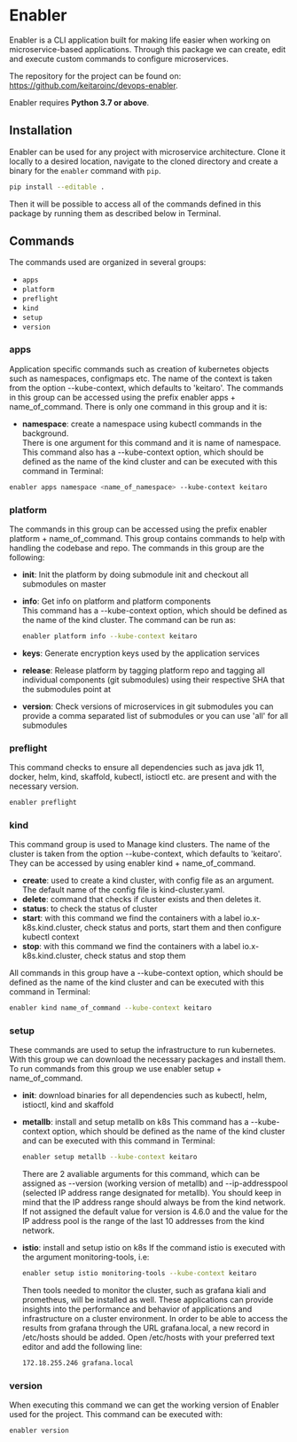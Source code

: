 # Enabler

Enabler is a CLI application built for making life easier when working on microservice-based applications. Through this package we can create, edit and execute custom commands to configure microservices.

The repository for the project can be found on: https://github.com/keitaroinc/devops-enabler.

Enabler requires **Python 3.7 or above**.

## Installation

Enabler can be used for any project with microservice architecture. Clone it locally to a desired location, navigate to the cloned directory and create a binary for the `enabler` command with `pip`.

```bash
pip install --editable .
```

Then it will be possible to access all of the commands defined in this package by running them as described below in Terminal.

## Commands

The commands used are organized in several groups:

- `apps`
- `platform`
- `preflight`
- `kind`
- `setup`
- `version`

### apps

Application specific commands such as creation of kubernetes objects such as namespaces, configmaps etc. The name of the context is taken from the option --kube-context, which defaults to 'keitaro'. The commands in this group can be accessed using the prefix enabler apps + name_of_command. There is only one command in this group and it is:

- **namespace**: create a namespace using kubectl commands in the background.\
  There is one argument for this command and it is name of namespace. This command also has a --kube-context option, which should be defined as the name of the kind cluster and can be executed with this command in Terminal:

```bash
enabler apps namespace <name_of_namespace> --kube-context keitaro
```

### platform

The commands in this group can be accessed using the prefix enabler platform + name_of_command. This group contains commands to help with handling the codebase and repo. The commands in this group are the following:

- **init**: Init the platform by doing submodule init and checkout all submodules on master
- **info**: Get info on platform and platform components\
  This command has a --kube-context option, which should be defined as the name of the kind cluster. The command can be run as:

  ```bash
  enabler platform info --kube-context keitaro
  ```

- **keys**: Generate encryption keys used by the application services
- **release**: Release platform by tagging platform repo and tagging all individual components (git submodules) using their respective SHA that the submodules point at
- **version**: Check versions of microservices in git submodules you can provide a comma separated list of submodules or you can use 'all' for all submodules

### preflight

This command checks to ensure all dependencies such as java jdk 11, docker, helm, kind, skaffold, kubectl, istioctl etc. are present and with the necessary version.

```bash
enabler preflight
```

### kind

This command group is used to Manage kind clusters. The name of the cluster is taken from the option --kube-context, which defaults to 'keitaro'. They can be accessed by using enabler kind + name_of_command.

- **create**: used to create a kind cluster, with config file as an argument. The default name of the config file is kind-cluster.yaml.
- **delete**: command that checks if cluster exists and then deletes it.
- **status**: to check the status of cluster
- **start**: with this command we find the containers with a label io.x-k8s.kind.cluster, check status and ports, start them and then configure kubectl context
- **stop**: with this command we find the containers with a label io.x-k8s.kind.cluster, check status and stop them

All commands in this group have a --kube-context option, which should be defined as the name of the kind cluster and can be executed with this command in Terminal:

```bash
enabler kind name_of_command --kube-context keitaro
```

### setup

These commands are used to setup the infrastructure to run kubernetes. With this group we can download the necessary packages and install them. To run commands from this group we use enabler setup + name_of_command.

- **init**: download binaries for all dependencies such as kubectl, helm, istioctl, kind and skaffold
- **metallb**: install and setup metallb on k8s
  This command has a --kube-context option, which should be defined as the name of the kind cluster and can be executed with this command in Terminal:

  ```bash
  enabler setup metallb --kube-context keitaro
  ```

  There are 2 avaliable arguments for this command, which can be assigned as --version (working version of metallb) and --ip-addresspool (selected IP address range designated for metallb). You should keep in mind that the IP address range should always be from the kind network. If not assigned the default value for version is 4.6.0 and the value for the IP address pool is the range of the last 10 addresses from the kind network.

- **istio**: install and setup istio on k8s
  If the command istio is executed with the argument monitoring-tools, i.e:

  ```bash
  enabler setup istio monitoring-tools --kube-context keitaro
  ```

  Then tools needed to monitor the cluster, such as grafana kiali and prometheus, will be installed as well. These applications can provide insights into the performance and behavior of applications and infrastructure on a cluster environment. In order to be able to access the results from grafana through the URL grafana.local, a new record in /etc/hosts should be added. Open /etc/hosts with your preferred text editor and add the following line:

  ```bash
  172.18.255.246 grafana.local
  ```

### version

When executing this command we can get the working version of Enabler used for the project. This command can be executed with:

```bash
enabler version
```
